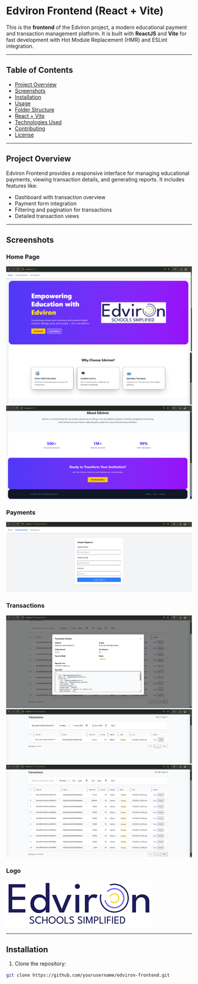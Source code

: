 # Edviron Frontend (React + Vite)

This is the **frontend** of the Edviron project, a modern educational payment and transaction management platform. It is built with **ReactJS** and **Vite** for fast development with Hot Module Replacement (HMR) and ESLint integration.  

---

## Table of Contents

- [Project Overview](#project-overview)  
- [Screenshots](#screenshots)  
- [Installation](#installation)  
- [Usage](#usage)  
- [Folder Structure](#folder-structure)  
- [React + Vite](#react--vite)  
- [Technologies Used](#technologies-used)  
- [Contributing](#contributing)  
- [License](#license)  

---

## Project Overview

Edviron Frontend provides a responsive interface for managing educational payments, viewing transaction details, and generating reports. It includes features like:

- Dashboard with transaction overview  
- Payment form integration  
- Filtering and pagination for transactions  
- Detailed transaction views  

---

## Screenshots

### Home Page
![Home 1](src/assets/images/home_1.png)  
![Home 2](src/assets/images/home_2.png)  
![Home 3](src/assets/images/home_3.png)  

### Payments
![Payment 1](src/assets/images/payment_1.png)  

### Transactions
![Transaction Details](src/assets/images/transaction_details.png)  
![Transaction with Filter](src/assets/images/transaction_with_filter.png)  
![Transaction with Pagination](src/assets/images/transaction_with_pagination.png)  

### Logo
![Edviron Logo](src/assets/images/edviron.png)  

---

## Installation

1. Clone the repository:

```bash
git clone https://github.com/yourusername/edviron-frontend.git
